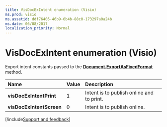 ```yaml
---
title: VisDocExIntent enumeration (Visio)
ms.prod: visio
ms.assetid: ddf76405-46b9-0b4b-88c0-173297a0a24b
ms.date: 06/08/2017
localization_priority: Normal
---
```



# VisDocExIntent enumeration (Visio)

Export intent constants passed to the  **[Document.ExportAsFixedFormat](Visio.Document.ExportAsFixedFormat.md)** method.



|Name|Value|Description|
|:-----|:-----|:-----|
| **visDocExIntentPrint**|1|Intent is to publish online and to print.|
| **visDocExIntentScreen**|0|Intent is to publish online.|

[!include[Support and feedback](~/includes/feedback-boilerplate.md)]